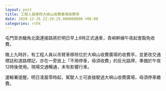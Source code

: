```yaml
---
layout: post
title: 工程人員移除大嶼山收費廣場收費亭
date: 2020-12-26 22:29:29.000000000 +08:00
categories: rthk
---
```


屯門至赤鱲角北面連接路將於明日早上8時正式通車，青嶼幹線午夜起會豁免收費。

晚上九時許，有工程人員以吊臂車移除位於大嶼山收費廣場的收費亭，並更改交通標誌和道路標記，亦在一旁放上「不用停車，毋須收費」的反光路牌，準備於午夜12時後使用。現場交通暢通，未有影響行車。

運輸署提醒，明日凌晨零時起，駕駛人士可直接駛過大嶼山收費廣場，毋須停車繳費。
